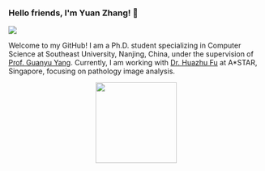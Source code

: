 ### Hello friends, I'm Yuan Zhang! 👋

[![](https://img.shields.io/badge/Homepage-blue?&style=flat-square&logo=internet-explorer&logoColor=white)](https://yuanzhang7.github.io/)

<!--
[![](https://img.shields.io/endpoint?url=https://raw.githubusercontent.com/yaoyao-liu/yaoyao-liu.github.io/google-scholar-stats/gs_data_shieldsio.json?&style=flat-square&logo=google-scholar&logoColor=white&label=Google%20Scholar%20Citations&labelColor=4984e9&color=4984e9&)](https://scholar.google.com/citations?user=Uf9GqRsAAAAJ)
-->

Welcome to my GitHub! I am a Ph.D. student specializing in Computer Science at Southeast University, Nanjing, China, under the supervision of [Prof. Guanyu Yang](https://cse.seu.edu.cn/2023/1024/c23024a469548/page.htm). Currently, I am working with [Dr. Huazhu Fu](https://hzfu.github.io/) at A*STAR, Singapore, focusing on pathology image analysis.

<p align="center">
  <img height="160em" src="https://github-readme-stats-eight-theta.vercel.app/api?username=yuanzhang7&show_icons=true&theme=default#gh-light-mode-only&include_all_commits=true&count_private=true"/>
</p>
